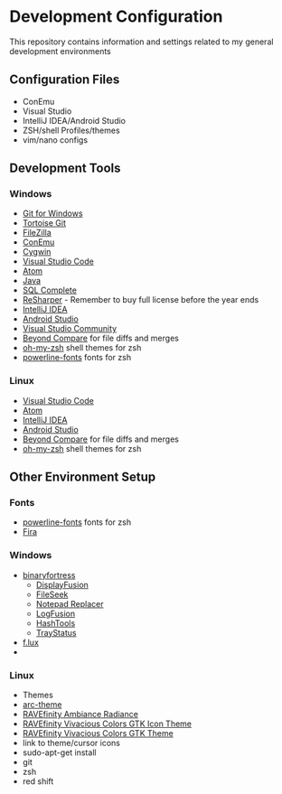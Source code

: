 # Development Configuration
This repository contains information and settings related to my general development environments

## Configuration Files
* ConEmu
* Visual Studio
* IntelliJ IDEA/Android Studio
* ZSH/shell Profiles/themes
* vim/nano configs

## Development Tools

### Windows
* [Git for Windows](https://git-scm.com/download/win)
* [Tortoise Git](https://tortoisegit.org/download/)
* [FileZilla](https://filezilla-project.org/download.php?type=client)
* [ConEmu](http://conemu.github.io/)
* [Cygwin](https://www.cygwin.com/)
* [Visual Studio Code](https://code.visualstudio.com/)
* [Atom](https://atom.io/)
* [Java](http://www.oracle.com/technetwork/java/javase/downloads/index.html)
* [SQL Complete](https://secure.devart.com/Default.aspx)
* [ReSharper](https://confluence.jetbrains.com/display/ReSharper/ReSharper+Early+Access+Program) - Remember to buy full license before the year ends
* [IntelliJ IDEA](https://www.jetbrains.com/idea/)
* [Android Studio](https://developer.android.com/studio/index.html)
* [Visual Studio Community](https://beta.visualstudio.com/vs/community/)
* [Beyond Compare](http://www.scootersoftware.com/index.php) for file diffs and merges
* [oh-my-zsh](https://github.com/robbyrussell/oh-my-zsh) shell themes for zsh
* [powerline-fonts](https://github.com/powerline/fonts) fonts for zsh

### Linux
* [Visual Studio Code](https://code.visualstudio.com/)
* [Atom](https://atom.io/)
* [IntelliJ IDEA](https://www.jetbrains.com/idea/)
* [Android Studio](https://developer.android.com/studio/index.html)
* [Beyond Compare](http://www.scootersoftware.com/index.php) for file diffs and merges
* [oh-my-zsh](https://github.com/robbyrussell/oh-my-zsh) shell themes for zsh

## Other Environment Setup

### Fonts
* [powerline-fonts](https://github.com/powerline/fonts) fonts for zsh
* [Fira](https://github.com/mozilla/Fira)

### Windows
* [binaryfortress](https://www.binaryfortress.com/)
  * [DisplayFusion](https://www.displayfusion.com/)
  * [FileSeek](https://www.fileseek.ca/)
  * [Notepad Replacer](https://www.binaryfortress.com/NotepadReplacer/)
  * [LogFusion](https://www.logfusion.ca/)
  * [HashTools](https://www.binaryfortress.com/HashTools/)
  * [TrayStatus](https://www.binaryfortress.com/TrayStatus/)
* [f.lux](https://justgetflux.com/)
* 

### Linux
* Themes
 * [arc-theme](https://github.com/horst3180/arc-theme)
 * [RAVEfinity Ambiance Radiance](http://www.ravefinity.com/p/download-ambiance-radiance-flat-colors.html)
 * [RAVEfinity Vivacious Colors GTK Icon Theme](http://www.ravefinity.com/p/vivacious-colors-gtk-icon-theme.html)
 * [RAVEfinity Vivacious Colors GTK Theme](http://www.ravefinity.com/p/vivacious-colors-gtk-theme.html)
 * link to theme/cursor icons
* sudo-apt-get install
 * git
 * zsh
 * red shift
